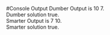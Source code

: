 #Console Output
Dumber Output is 10 7. </br>
Dumber solution true. </br>
Smarter Output is 7 10. </br>
Smarter solution true. </br>